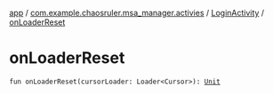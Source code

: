 [app](../../index.md) / [com.example.chaosruler.msa_manager.activies](../index.md) / [LoginActivity](index.md) / [onLoaderReset](.)

# onLoaderReset

`fun onLoaderReset(cursorLoader: Loader<Cursor>): `[`Unit`](https://kotlinlang.org/api/latest/jvm/stdlib/kotlin/-unit/index.html)
